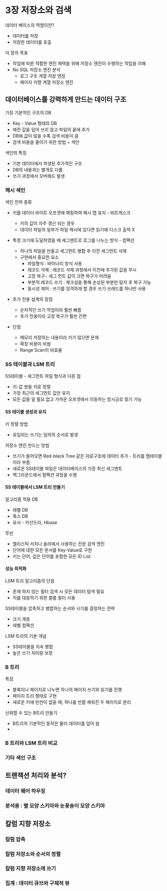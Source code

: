 # 3장 저장소와 검색

데이터 베이스의 역할이란?

- 데이터를 저장
- 저장한 데이터를 호출

이 장의 목표

- 작업에 따른 적합한 엔진 채택을 위해 저장소 엔진이 수행하는 작업을 이해
- No SQL 저장소 엔진 분석
    - 로그 구조 계열 저장 엔징
    - 페이지 지향 계열 저장소 엔진

## 데이터베이스를 강력하게 만드는 데이터 구조

가장 기본적인 구조의 DB

- Key - Value 형태의 DB
- 예전 값을 덮어 쓰지 않고 파일의 끝에 추가
- DB에 값이 많을 수록 검색 비용이 큼
- 검색 비용을 줄이기 위한 방법 = 색인

색인의 특징

- 기본 데이터에서 파생된 추가적인 구조
- DB의 내용과는 별개로 다룸
- 쓰기 과정에서 오버헤드 발생

### 해시 색인

색인 전략 종류

- 키를 데이터 바이트 오프셋에 매핑하여 해시 맵 유지 - 비트캐스크
    - 키의 값이 자주 갱신 되는 경우
    - 데이터 파일의 일부가 파일 캐시에 있다면 읽기에 디스크 출력 X

- 특정 크기에 도달하였을 때 세그멘트로 로그를 나누는 방식 - 컴팩션
    - 하나의 파일을 만들고 세그먼트 병합 후 이전 세그먼트 삭제
    - 구현에서 중요한 요소
        - 파일형식 : 바이너리 방식 사용
        - 레코드 삭제 : 레코드 삭제 과정에서 이전에 추가된 값을 무시
        - 고장 복구 : 세그 먼트 값이 크면 복구가 어려움
        - 부분적 레코드 쓰기 : 체크섬을 통해 손상된 부분만 탐지 후 복구 가능
        - 동시성 제어 : 쓰기를 엄격하게 할 경우 쓰기 쓰레드를 하나만 사용

- 추가 전용 설계의 장점
    - 순차적인 쓰기 작업이라 훨씬 빠름
    - 추가 전용이라 고장 복구가 훨씬 간편

- 단점
    - 메모리 저장하는 내용이라 키가 많으면 문제
    - 확장 비용이 비쌈
    - Range Scan이 비효율

### SS 테이블과 LSM 트리

SS테이블 - 세그먼트 파일 형식과 다른 점

- 키-값 쌍을 키로 정렬
- 가장 최근의 세그먼트 값만 유지
- 모든 값을 알 필요 없고 가까운 오프셋에서 이동하는 방시긍로 찾기 가능

#### SS 테이블 생성과 유지

키 정렬 방법
- 유입되는 쓰기는 임의의 순서로 발생

저장소 엔진 만드는 방법
- 쓰기가 들어오면 Red-black Tree 같은 자료구조에 데이터 추가 - 트리를 멤테이블이라 부름
- 새로운 SS테이블 파일은 데이터베이스의 가장 최신 세그멘트
- 백그라운드에서 컴팩션 과정을 수행

#### SS 테이블에서 LSM 트리 만들기

알고리즘 적용 DB

- 레벨 DB
- 록스 DB
- 유사 - 카산드라, Hbase

루씬
- 엘리스틱 서치나 솔라에서 사용하는 전문 검색 엔진
- 단어에 대한 모든 문서를 Key-Value로 구현
- 키는 단어, 값은 단어를 포함한 모든 ID List

#### 성능 최적화

LSM 트리 알고리즘의 단점

- 존재 하지 않는 필터 검색 시 모든 데이터 탐색 필요
- 이를 대응하기 위한 블룸 필터 사용

SS테이블을 압축하고 병합하는 순서와 시기를 결정하는 전략

- 크기 계층
- 레벨 컴팩션

LSM 트리의 기본 개념

- SS테이블을 지속 병합
- 높은 쓰기 처리량 보장

### B 트리

특징

- 블록이나 페이지로 나누면 하나의 페이지 쓰기와 읽기를 진행
- 페이지 트리 형태로 구현
- 새로운 키에 빈칸이 없을 때, 하나를 반쯤 채워진 두 페이지로 분리

신뢰할 수 있는 B트리 만들기

- B트리의 기본적인 동작은 물리 데이터를 덮어 씀
- 

### B 트리와 LSM 트리 비교 

### 기타 색인 구조

## 트랜잭션 처리와 분석?

### 데이터 웨어 하우징
### 분석용 : 별 모양 스키마와 눈꽃송이 모양 스키마

## 칼럼 지향 저장소



### 칼럼 압축
### 칼럼 저장소와 순서의 정렬
### 칼럼 지향 저장소에 쓰기
### 집계 : 데이터 큐브와 구체적 뷰